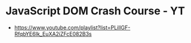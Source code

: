 # JavaScript DOM Crash Course - YT

- https://www.youtube.com/playlist?list=PLillGF-RfqbYE6Ik_EuXA2iZFcE082B3s
